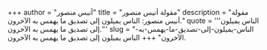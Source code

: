 +++
author = "أنيس منصور"
title = "مقولة أنيس منصور"
description = "مقولة أنيس منصور: الناس يميلون إلى تصديق ما يهمس به الآخرون."
quote = '''الناس يميلون إلى تصديق ما يهمس به الآخرون.'''
slug = "الناس-يميلون-إلى-تصديق-ما-يهمس-به-الآخرون"
+++
الناس يميلون إلى تصديق ما يهمس به الآخرون.
